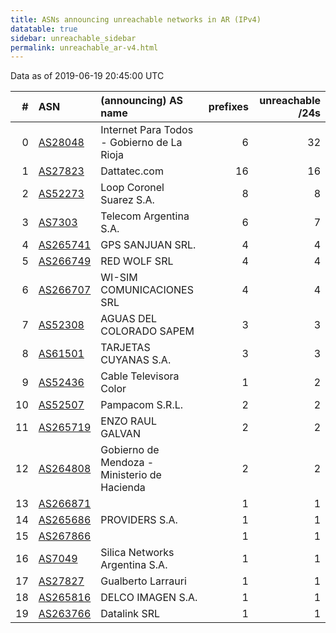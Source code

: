 ```yaml
---
title: ASNs announcing unreachable networks in AR (IPv4)
datatable: true
sidebar: unreachable_sidebar
permalink: unreachable_ar-v4.html
---
```


Data as of 2019-06-19 20:45:00 UTC


<div class="datatable-begin"></div>

|   # | ASN                                      | (announcing) AS name                         |   prefixes |   unreachable /24s |
|----:|:-----------------------------------------|:---------------------------------------------|-----------:|-------------------:|
|   0 | [AS28048](unreachable_AS28048-v4.html)   | Internet Para Todos - Gobierno de La Rioja   |          6 |                 32 |
|   1 | [AS27823](unreachable_AS27823-v4.html)   | Dattatec.com                                 |         16 |                 16 |
|   2 | [AS52273](unreachable_AS52273-v4.html)   | Loop Coronel Suarez S.A.                     |          8 |                  8 |
|   3 | [AS7303](unreachable_AS7303-v4.html)     | Telecom Argentina S.A.                       |          6 |                  7 |
|   4 | [AS265741](unreachable_AS265741-v4.html) | GPS SANJUAN SRL.                             |          4 |                  4 |
|   5 | [AS266749](unreachable_AS266749-v4.html) | RED WOLF SRL                                 |          4 |                  4 |
|   6 | [AS266707](unreachable_AS266707-v4.html) | WI-SIM COMUNICACIONES SRL                    |          4 |                  4 |
|   7 | [AS52308](unreachable_AS52308-v4.html)   | AGUAS DEL COLORADO SAPEM                     |          3 |                  3 |
|   8 | [AS61501](unreachable_AS61501-v4.html)   | TARJETAS CUYANAS S.A.                        |          3 |                  3 |
|   9 | [AS52436](unreachable_AS52436-v4.html)   | Cable Televisora Color                       |          1 |                  2 |
|  10 | [AS52507](unreachable_AS52507-v4.html)   | Pampacom S.R.L.                              |          2 |                  2 |
|  11 | [AS265719](unreachable_AS265719-v4.html) | ENZO RAUL GALVAN                             |          2 |                  2 |
|  12 | [AS264808](unreachable_AS264808-v4.html) | Gobierno de Mendoza - Ministerio de Hacienda |          2 |                  2 |
|  13 | [AS266871](unreachable_AS266871-v4.html) |                                              |          1 |                  1 |
|  14 | [AS265686](unreachable_AS265686-v4.html) | PROVIDERS S.A.                               |          1 |                  1 |
|  15 | [AS267866](unreachable_AS267866-v4.html) |                                              |          1 |                  1 |
|  16 | [AS7049](unreachable_AS7049-v4.html)     | Silica Networks Argentina S.A.               |          1 |                  1 |
|  17 | [AS27827](unreachable_AS27827-v4.html)   | Gualberto Larrauri                           |          1 |                  1 |
|  18 | [AS265816](unreachable_AS265816-v4.html) | DELCO IMAGEN S.A.                            |          1 |                  1 |
|  19 | [AS263766](unreachable_AS263766-v4.html) | Datalink SRL                                 |          1 |                  1 |

<div class="datatable-end"></div>